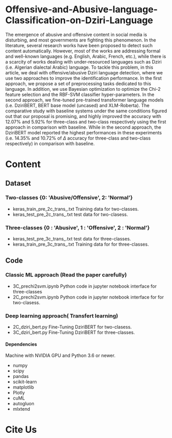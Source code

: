 # Offensive-and-Abusive-language-Classification-on-Dziri-Language

The emergence of abusive and offensive content in social media is disturbing, and most governments are fighting this phenomenon. In the literature, several research works have been proposed to detect such content automatically. However, most of the works are addressing formal and well-known languages (e.g. English, Arabic, French, etc.), while there is a scarcity of works dealing with under-resourced languages such as Dziri (i.e. Algerian dialectal Arabic) language. To tackle this problem, in this article, we deal with offensive/abusive Dziri language detection, where we use two approaches to improve the identification performance. In the first approach, we propose a set of preprocessing tasks dedicated to this language. In addition, we use Bayesian optimization to optimize the Chi-2 feature selection and the RBF-SVM classifier hyper-parameters. In the second approach, we fine-tuned pre-trained transformer language models (i.e. DziriBERT, BERT base model (uncased) and XLM-Roberta). The comparative study with baseline systems under the same conditions figured out that our proposal is promising, and highly improved the accuracy with 12.07\% and 5.92\% for three-class and two-class respectively using the first approach in comparison with baseline. While in the second approach, the DziriBERT model reported the highest performances in these experiments (i.e. 14.35\% and 10.72\% of $\Delta$ accuracy for three-class and two-class respectively) in comparison with baseline.

# Content

## Dataset

### Two-classes {0: 'Abusive/Offensive', 2: 'Normal'}
 
* keras_train_pre_2c_trans_.txt Training data for two-classes.
* keras_test_pre_2c_trans_.txt test data for two-clasess.

### Three-classes {0 : 'Abusive', 1 : 'Offensive', 2 : 'Normal'}


* keras_test_pre_3c_trans_.txt test data for three-classes.
* keras_train_pre_3c_trans_.txt Training data for for three-classes.

 ## Code
 
### Classic ML approach (Read the paper carefully)

* 3C_prechi2svm.ipynb Python code in jupyter notebook interface for three-classes
* 2C_prechi2svm.ipynb Python code in jupyter notebook interface for for two-clasess.

### Deep learning approach( Transfert learning)
* 2C_dziri_bert.py Fine-Tuning DziriBERT  for two-clasess.
* 3C_dziri_bert.py Fine-Tuning DziriBERT  for three-classes.


#### Dependencies

Machine with NVIDIA GPU and Python 3.6 or newer.

* numpy
* scipy
* pandas
* scikit-learn 
* matplotlib
* Plotly
* cuML
* autogluon
* mlxtend



# Cite Us
